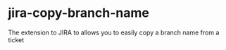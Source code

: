 # jira-copy-branch-name
The extension to JIRA to allows you to easily copy a branch name from a ticket
